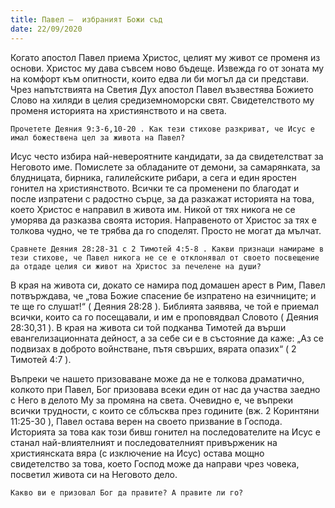 ```yaml
---
title: Павел –  избраният Божи съд
date: 22/09/2020
---
```


Когато апостол Павел приема Христос, целият му живот се променя из основи. Христос му дава съвсем ново бъдеще. Извежда го от зоната му на комфорт към опитности, които едва ли би могъл да си представи. Чрез напътствията на Светия Дух апостол Павел възвестява Божието Слово на хиляди в целия средиземноморски свят. Свидетелството му променя историята на християнството и на света.

`Прочетете Деяния 9:3-6,10-20 . Как тези стихове разкриват, че Исус е имал божествена цел за живота на Павел?`

Исус често избира най-невероятните кандидати, за да свидетелстват за Неговото име. Помислете за обладаните от демони, за самарянката, за блудницата, бирника, галилейските рибари, а сега и един яростен гонител на християнството. Всички те са променени по благодат и после изпратени с радостно сърце, за да разкажат историята на това, което Христос е направил в живота им. Никой от тях никога не се уморява да разказва своята история. Направеното от Христос за тях е толкова чудно, че те трябва да го споделят. Просто не могат да мълчат.

`Сравнете Деяния 28:28-31 с 2 Тимотей 4:5-8 . Какви признаци намираме в тези стихове, че Павел никога не се е отклонявал от своето посвещение да отдаде целия си живот на Христос за печелене на души?`

В края на живота си, докато се намира под домашен арест в Рим, Павел потвърждава, че „това Божие спасение бе изпратено на езичниците; и те ще го слушат!“ ( Деяния 28:28 ). Библията заявява, че той е приемал всички, които са го посещавали, и им е проповядвал Словото ( Деяния 28:30,31 ). В края на живота си той подканва Тимотей да върши евангелизационната дейност, а за себе си е в състояние да каже: „Аз се подвизах в доброто войнстване, пътя свърших, вярата опазих“ ( 2 Тимотей 4:7 ).

Въпреки че нашето призоваване може да не е толкова драматично, колкото при Павел, Бог призовава всеки един от нас да участва заедно с Него в делото Му за промяна на света. Очевидно е, че въпреки всички трудности, с които се сблъсква през годините (вж. 2 Коринтяни 11:25-30 ), Павел остава верен на своето призвание в Господа. Историята за това как този бивш гонител на последователите на Исус е станал най-влиятелният и последователният привърженик на християнската вяра (с изключение на Исус) остава мощно свидетелство за това, което Господ може да направи чрез човека, посветил живота си на Неговото дело.

`Какво ви е призовал Бог да правите? А правите ли го?`